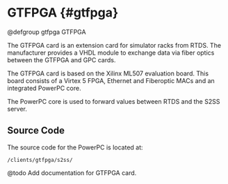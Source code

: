 # GTFPGA {#gtfpga}

@defgroup gtfpga GTFPGA

The GTFPGA card is an extension card for simulator racks from RTDS.
The manufacturer provides a VHDL module to exchange data via fiber optics between the GTFPGA and GPC cards.

The GTFPGA card is based on the Xilinx ML507 evaluation board.
This board consists of a Virtex 5 FPGA, Ethernet and Fiberoptic MACs and an integrated PowerPC core.

The PowerPC core is used to forward values between RTDS and the S2SS server.

## Source Code

The source code for the PowerPC is located at:

	/clients/gtfpga/s2ss/

@todo Add documentation for GTFPGA card.
